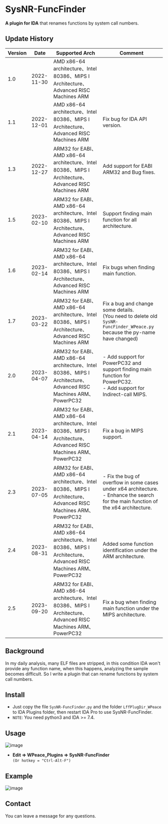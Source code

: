 # SysNR-FuncFinder
**A plugin for IDA** that renames functions by system call numbers.
## Update History
|Version|Date|Supported Arch|Comment|
|----|----|----|----|
|1.0|2022-11-30|AMD x86-64 architecture、Intel 80386、MIPS I Architecture、Advanced RISC Machines ARM|
|1.1|2022-12-01|AMD x86-64 architecture、Intel 80386、MIPS I Architecture、Advanced RISC Machines ARM|Fix bug for IDA API version.|
|1.3|2022-12-27|ARM32 for EABI、AMD x86-64 architecture、Intel 80386、MIPS I Architecture、Advanced RISC Machines ARM|Add support for EABI ARM32 and Bug fixes.|
|1.5|2023-02-10|ARM32 for EABI、AMD x86-64 architecture、Intel 80386、MIPS I Architecture、Advanced RISC Machines ARM|Support finding main function for all architecture.|
|1.6|2023-02-14|ARM32 for EABI、AMD x86-64 architecture、Intel 80386、MIPS I Architecture、Advanced RISC Machines ARM|Fix bugs when finding main function.|
|1.7|2023-03-22|ARM32 for EABI、AMD x86-64 architecture、Intel 80386、MIPS I Architecture、Advanced RISC Machines ARM|Fix a bug and change some details.<br>(You need to delete old `SysNR-FuncFinder_WPeace.py` because the py-name have changed)|
|2.0|2023-04-07|ARM32 for EABI、AMD x86-64 architecture、Intel 80386、MIPS I Architecture、Advanced RISC Machines ARM、PowerPC32|- Add support for PowerPC32 and support finding main function for PowerPC32.<br>- Add support for Indirect-call MIPS.|
|2.1|2023-04-14|ARM32 for EABI、AMD x86-64 architecture、Intel 80386、MIPS I Architecture、Advanced RISC Machines ARM、PowerPC32|Fix a bug in MIPS support.|
|2.3|2023-07-05|ARM32 for EABI、AMD x86-64 architecture、Intel 80386、MIPS I Architecture、Advanced RISC Machines ARM、PowerPC32|- Fix the bug of overflow in some cases under x64 architecture.<br>- Enhance the search for the main function of the x64 architecture.|
|2.4|2023-08-31|ARM32 for EABI、AMD x86-64 architecture、Intel 80386、MIPS I Architecture、Advanced RISC Machines ARM、PowerPC32|Added some function identification under the ARM architecture.|
|2.5|2023-09-20|ARM32 for EABI、AMD x86-64 architecture、Intel 80386、MIPS I Architecture、Advanced RISC Machines ARM、PowerPC32|Fix a bug when finding main function under the MIPS architecture.|
## Background
In my daily analysis, many ELF files are stripped, in this condition IDA won't provide any function name, when this happens, analyzing the sample becomes difficult. So I write a plugin that can rename functions by system call numbers.
## Install
- Just copy the file `SysNR-FuncFinder.py` and the folder `LffPlugDir_WPeace` to IDA Plugins folder, then restart IDA Pro to use SysNR-FuncFinder.  
- `NOTE`: You need python3 and IDA >= 7.4.
## Usage
![image](https://github.com/WPeace-HcH/SysNR-FuncFinder/blob/main/IMG/menu.png)
- **Edit $\Rightarrow$ WPeace_Plugins $\Rightarrow$ SysNR-FuncFinder**  
`(Or hotkey = "Ctrl-Alt-F")`
## Example
![image](https://github.com/WPeace-HcH/SysNR-FuncFinder/blob/main/IMG/example.gif)
## Contact
You can leave a message for any questions.
